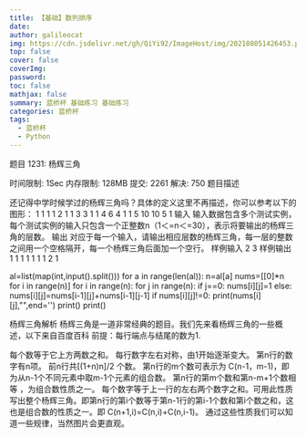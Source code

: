 ```yaml
---
title: 【基础】数列排序
date: 
author: galileocat
img: https://cdn.jsdelivr.net/gh/QiYi92/ImageHost/img/202108051426453.png
top: false
cover: false
coverImg: 
password: 
toc: false
mathjax: false
summary: 蓝桥杯 基础练习 基础练习
categories: 蓝桥杯
tags:
  - 蓝桥杯
  - Python
---
```

题目 1231: 杨辉三角

时间限制: 1Sec 内存限制: 128MB 提交: 2261 解决: 750
题目描述
 

还记得中学时候学过的杨辉三角吗？具体的定义这里不再描述，你可以参考以下的图形：
1
1 1
1 2 1
1 3 3 1
1 4 6 4 1
1 5 10 10 5 1
输入
输入数据包含多个测试实例，每个测试实例的输入只包含一个正整数n（1＜=n＜=30），表示将要输出的杨辉三角的层数。
输出
对应于每一个输入，请输出相应层数的杨辉三角，每一层的整数之间用一个空格隔开，每一个杨辉三角后面加一个空行。
样例输入
2 3
样例输出
1
1 1
1
1 1
1 2 1

al=list(map(int,input().split()))
for a in range(len(al)):
    n=al[a]
    nums=[[0]*n for i in range(n)]
    for i in range(n):
        for j in range(n):
            if j==0:
                nums[i][j]=1
            else:
                nums[i][j]=nums[i-1][j]+nums[i-1][j-1]
            if nums[i][j]!=0:
                print(nums[i][j],"",end='')
        print()
    print()

杨辉三角解析
杨辉三角是一道非常经典的题目。我们先来看杨辉三角的一些概述，以下来自百度百科
前提：每行端点与结尾的数为1.

每个数等于它上方两数之和。
每行数字左右对称，由1开始逐渐变大。
第n行的数字有n项。
前n行共[(1+n)n]/2 个数。
第n行的m个数可表示为 C(n-1，m-1)，即为从n-1个不同元素中取m-1个元素的组合数。
第n行的第m个数和第n-m+1个数相等 ，为组合数性质之一。
每个数字等于上一行的左右两个数字之和。可用此性质写出整个杨辉三角。即第n行的第i个数等于第n-1行的第i-1个数和第i个数之和，这也是组合数的性质之一。即 C(n+1,i)=C(n,i)+C(n,i-1)。
通过这些性质我们可以知道一些规律，当然图片会更直观。